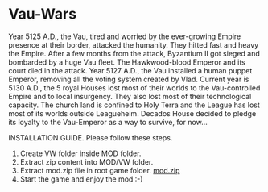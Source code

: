 # Vau-Wars

Year 5125 A.D., the Vau, tired and worried by the ever-growing Empire presence at their border, attacked the humanity. They hitted fast and heavy the Empire. After a few months from the attack, Byzantium II got sieged and bombarded by a huge Vau fleet. The Hawkwood-blood Emperor and its court died in the attack.
Year 5127 A.D., the Vau installed a human puppet Emperor, removing all the voting system created by Vlad.
Current year is 5130 A.D., the 5 royal Houses lost most of their worlds to the Vau-controlled Empire and to local insurgency. They also lost most of their technological capacity. The church land is confined to Holy Terra and the League has lost most of its worlds outside Leagueheim.
Decados House decided to pledge its loyalty to the Vau-Emperor as a way to survive, for now...


INSTALLATION GUIDE. Please follow these steps.

1. Create VW folder inside MOD folder.
2. Extract zip content into MOD/VW folder.
3. Extract mod.zip file in root game folder. [mod.zip](https://github.com/Luxor70/Vau-Wars/files/13265530/mod.zip)
4. Start the game and enjoy the mod :-)
